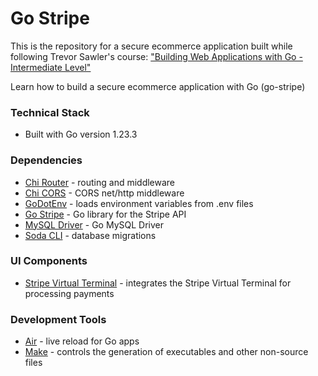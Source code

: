# Go Stripe

This is the repository for a secure ecommerce application built while following Trevor Sawler's course:
["Building Web Applications with Go - Intermediate Level"](https://www.udemy.com/course/building-web-applications-with-go-intermediate-level/) 

Learn how to build a secure ecommerce application with Go (go-stripe) 


### Technical Stack
- Built with Go version 1.23.3

### Dependencies
- [Chi Router](https://github.com/go-chi/chi/v5) - routing and middleware
- [Chi CORS](https://github.com/go-chi/cors) - CORS net/http middleware
- [GoDotEnv](https://github.com/joho/godotenv) - loads environment variables from .env files
- [Go Stripe](https://github.com/stripe/stripe-go) - Go library for the Stripe API
- [MySQL Driver](https://github.com/go-sql-driver/mysql) - Go MySQL Driver
- [Soda CLI](https://gobuffalo.io/documentation/database/soda/) - database migrations

### UI Components
- [Stripe Virtual Terminal](https://dashboard.stripe.com/) - integrates the Stripe Virtual Terminal for processing payments 

### Development Tools
- [Air](https://github.com/air-verse/air) - live reload for Go apps
- [Make](https://www.gnu.org/software/make) - controls the generation of executables and other non-source files 
